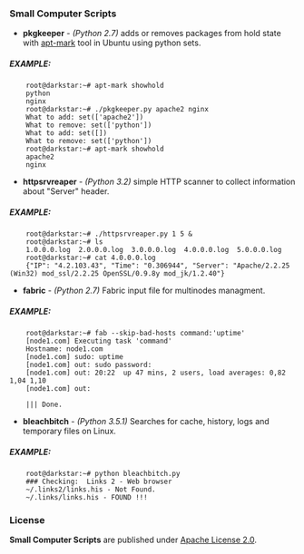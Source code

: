 ### Small Computer Scripts
* **pkgkeeper** - *(Python 2.7)* adds or removes packages from hold state with [apt-mark](http://manpages.ubuntu.com/manpages/trusty/en/man8/apt-mark.8.html) tool in Ubuntu using python sets.

##### EXAMPLE:
```
	root@darkstar:~# apt-mark showhold
	python
	nginx
	root@darkstar:~# ./pkgkeeper.py apache2 nginx
	What to add: set(['apache2'])
	What to remove: set(['python'])
	What to add: set([])
	What to remove: set(['python'])
	root@darkstar:~# apt-mark showhold
	apache2
	nginx
```

* **httpsrvreaper** - *(Python 3.2)* simple HTTP scanner to collect information about "Server" header.

##### EXAMPLE:
```
	root@darkstar:~# ./httpsrvreaper.py 1 5 &
	root@darkstar:~# ls
	1.0.0.0.log  2.0.0.0.log  3.0.0.0.log  4.0.0.0.log  5.0.0.0.log
	root@darkstar:~# cat 4.0.0.0.log
	{"IP": "4.2.103.43", "Time": "0.306944", "Server": "Apache/2.2.25 (Win32) mod_ssl/2.2.25 OpenSSL/0.9.8y mod_jk/1.2.40"}
```

* **fabric** - *(Python 2.7)* Fabric input file for multinodes managment.

##### EXAMPLE:
```
	root@darkstar:~# fab --skip-bad-hosts command:'uptime'
	[node1.com] Executing task 'command'
	Hostname: node1.com
	[node1.com] sudo: uptime
	[node1.com] out: sudo password:
	[node1.com] out: 20:22  up 47 mins, 2 users, load averages: 0,82 1,04 1,10
	[node1.com] out:

	||| Done.
```

* **bleachbitch** - *(Python 3.5.1)* Searches for cache, history, logs and temporary files on Linux.

##### EXAMPLE:
```
	root@darkstar:~# python bleachbitch.py
	### Checking:  Links 2 - Web browser
	~/.links2/links.his - Not Found.
	~/.links/links.his - FOUND !!!
```

### License

**Small Computer Scripts** are published under [Apache License 2.0](http://www.apache.org/licenses/LICENSE-2.0).

